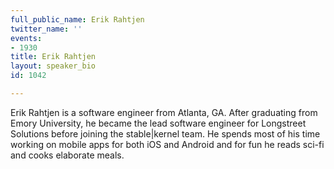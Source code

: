 ```yaml
---
full_public_name: Erik Rahtjen
twitter_name: ''
events:
- 1930
title: Erik Rahtjen
layout: speaker_bio
id: 1042

---
```

Erik Rahtjen is a software engineer from Atlanta, GA. After graduating from Emory University, he became the lead software engineer for Longstreet Solutions before joining the stable|kernel team. He spends most of his time working on mobile apps for both iOS and Android and for fun he reads sci-fi and cooks elaborate meals.